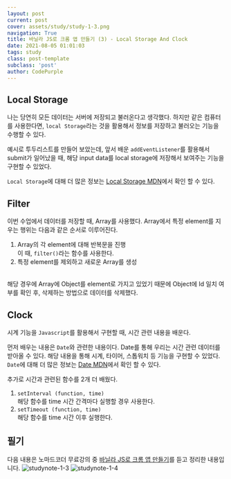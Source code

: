 ```yaml
---
layout: post
current: post
cover: assets/study/study-1-3.png
navigation: True
title: 바닐라 JS로 크롬 앱 만들기 (3) - Local Storage And Clock 
date: 2021-08-05 01:01:03
tags: study
class: post-template
subclass: 'post'
author: CodePurple
---
```


## Local Storage
나는 당연히 모든 데이터는 서버에 저장되고 불러온다고 생각했다. <!--break--> 
하지만 같은 컴퓨터를 사용한다면, `local Storage`라는 것을 활용해서 정보를 저장하고 불러오는 기능을 수행할 수 있다. <br>

예시로 투두리스트를 만들어 보았는데, 앞서 배운 `addEventListener`를 활용해서 submit가 일어났을 때, 해당 input data를 local storage에 저장해서 보여주는 기능을 구현할 수 있었다. <br>

`Local Storage`에 대해 더 많은 정보는 [Local Storage MDN](https://developer.mozilla.org/ko/docs/Web/API/Window/localStorage)에서 확인 할 수 있다.

## Filter
이번 수업에서 데이터를 저장할 때, Array를 사용했다. Array에서 특정 element를 지우는 행위는 다음과 같은 순서로 이루어진다.
1. Array의 각 element에 대해 반복문을 진행 <br>
이 때, `filter()`라는 함수를 사용한다.
2. 특정 element를 제외하고 새로운 Array를 생성
<br>
해당 경우에 Array에 Object를 element로 가지고 있었기 때문에 Object에 Id 일치 여부를 확인 후, 삭제하는 방법으로 데이터를 삭제했다.


## Clock
시계 기능을 `Javascript`를 활용해서 구현할 때, 시간 관련 내용을 배운다.<br>

먼저 배우는 내용은 `Date`와 관련한 내용이다. Date를 통해 우리는 시간 관련 데이터를 받아올 수 있다. 해당 내용을 통해 시계, 타이머, 스톱워치 등 기능을 구현할 수 있었다. `Date`에 대해 더 많은 정보는 [Date MDN](https://developer.mozilla.org/ko/docs/Web/JavaScript/Reference/Global_Objects/Date)에서 확인 할 수 있다. <br>

추가로 시간과 관련된 함수를 2개 더 배웠다.

1. `setInterval (function, time)` <br>
해당 함수를 time 시간 간격마다 실행할 경우 사용한다.
2. `setTimeout (function, time)` <br>
해당 함수를 time 시간 이후 실행한다.

## 필기

 다음 내용은 노마드코더 무료강의 중 [바닐라 JS로 크롬 앱 만들기](https://nomadcoders.co/courses)를 듣고 정리한 내용입니다.
![studynote-1-3](https://user-images.githubusercontent.com/73425926/128357026-38be6d7f-8c42-490d-bd74-aa51cf62ba4f.jpg)
![studynote-1-4](https://user-images.githubusercontent.com/73425926/128357044-50a4d7c6-b2a9-4b92-97f0-6daab0be97af.jpg)

